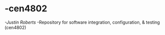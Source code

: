 # -cen4802
*-Justin Roberts*
-Repository for software integration, configuration, & testing (cen4802)
